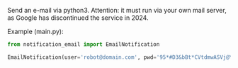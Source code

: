 Send an e-mail via python3. Attention: it must run via your own mail server, as Google has discontinued the service in 2024.

Example (main.py):
```python
from notification_email import EmailNotification

EmailNotification(user='robot@domain.com', pwd='95*#D3&bBt*CVtdmwASVj@YvZu', smtp=['mail.domain.com', 25], receivers=['maxmustermann@gmail.com'], subject='Test E-Mail', body='E-Mail sent successfully.').send()
